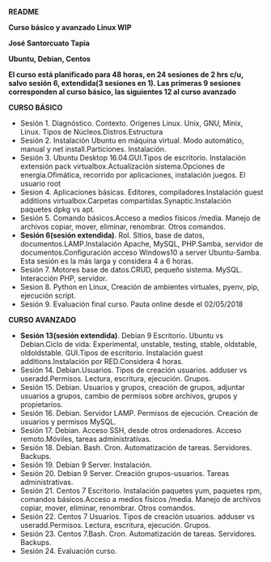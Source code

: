 **README**

**Curso básico y avanzado Linux WIP**

**José Santorcuato Tapia**


**Ubuntu, Debian, Centos**

**El curso está planificado para 48 horas, en 24 sesiones de 2 hrs c/u, salvo sesión 6, extendida(3 sesiones en 1). Las primeras 9 sesiones corresponden al curso básico, las siguientes 12 al curso avanzado**

**CURSO BÁSICO**

- Sesión 1. Diagnóstico. Contexto. Orígenes Linux. Unix, GNU, Minix, Linux. Tipos de Núcleos.Distros.Estructura
- Sesión 2. Instalación Ubuntu en máquina virtual. Modo automático, manual y net install.Particiones. Instalación.
- Sesión 3. Ubuntu Desktop 16.04.GUI.Tipos de escritorio. Instalación extensión pack  virtualbox.Actualización sistema.Opciones de energia.Ofimática, recorrido por aplicaciones, instalación juegos. El usuario root
- Sesion 4. Aplicaciones básicas. Editores, compiladores.Instalación guest additions virtualbox.Carpetas compartidas.Synaptic.Instalación  paquetes dpkg vs apt.
- Sesión 5. Comando básicos.Acceso a medios físicos /media. Manejo de archivos copiar, mover, eliminar, renombrar. Otros comandos.
- **Sesión 6(sesión extendida)**. Rol. Sitios, base de datos, documentos.LAMP.Instalación Apache, MySQL, PHP.Samba, servidor de documentos.Configuración acceso Windows10 a server Ubuntu-Samba. Esta sesión es la más larga y considera 4 a 6 horas.
- Sesión 7. Motores base de datos.CRUD, pequeño sistema. MySQL. Interacción PHP, servidor.
- Sesion 8. Python en Linux, Creación de ambientes virtuales, pyenv, pip, ejecución script.
- Sesión 9. Evaluación final curso. Pauta online desde el 02/05/2018

**CURSO AVANZADO**
-  **Sesión 13(sesión extendida)**. Debian 9 Escritorio. Ubuntu vs Debian.Ciclo de vida: Experimental, unstable, testing, stable, oldstable, oldoldstable.  GUI.Tipos de escritorio. Instalación guest additions.Instalación por RED.Considera 4 horas.
- Sesión 14. Debian.Usuarios. Tipos de creación usuarios. adduser vs useradd.Permisos. Lectura, escritura, ejecución. Grupos.
- Sesión 15. Debian. Usuarios y grupos, creación de grupos, adjuntar usuarios a grupos, cambio de permisos sobre archivos, grupos y propietarios.
- Sesión 16. Debian. Servidor LAMP. Permisos de ejecución. Creación de usuarios y permisos MySQL.
- Sesión 17. Debian. Acceso SSH, desde otros ordenadores. Acceso remoto.Móviles, tareas administrativas.
- Sesión 18. Debian. Bash. Cron. Automatización de tareas. Servidores. Backups.
- Sesión 19. Debian 9 Server. Instalación.
- Sesión 20. Debian 9 Server. Creación grupos-usuarios. Tareas administrativas.
- Sesión 21. Centos 7 Escritorio. Instalación paquetes yum, paquetes rpm, comandos básicos.Acceso a medios físicos /media. Manejo de archivos copiar, mover, eliminar, renombrar. Otros comandos.
- Sesión 22. Centos 7 Usuarios. Tipos de creación usuarios. adduser vs useradd.Permisos. Lectura, escritura, ejecución. Grupos.
- Sesión 23. Centos 7.Bash. Cron. Automatización de tareas. Servidores. Backups.
- Sesión 24. Evaluación curso.
